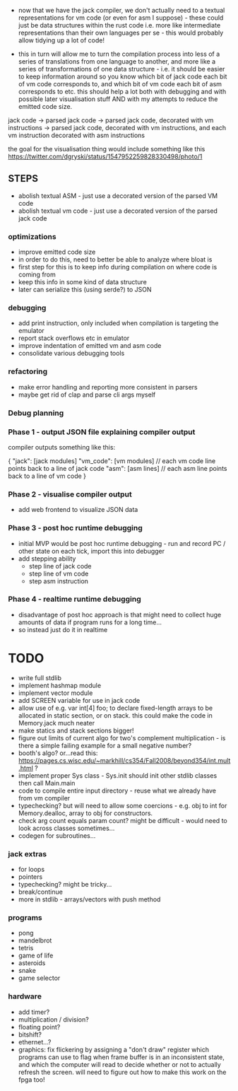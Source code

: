- now that we have the jack compiler, we don't actually need to a textual
  representations for vm code (or even for asm I suppose) - these could just be
  data structures within the rust code i.e. more like intermediate
  representations than their own languages per se - this would probably allow
  tidying up a lot of code!

- this in turn will allow me to turn the compilation process into less of a series
  of translations from one language to another, and more like a series of transformations
  of one data structure - i.e. it should be easier to keep information around so you know
  which bit of jack code each bit of vm code corresponds to, and which bit of vm code
  each bit of asm corresponds to etc. this should help a lot both with debugging and
  with possible later visualisation stuff AND with my attempts to reduce the emitted code size.

jack code ->
parsed jack code ->
parsed jack code, decorated with vm instructions ->
parsed jack code, decorated with vm instructions, and each vm instruction decorated with asm instructions

the goal for the visualisation thing would include something like this https://twitter.com/dgryski/status/1547952259828330498/photo/1

## STEPS

- abolish textual ASM - just use a decorated version of the parsed VM code
- abolish textual vm code - just use a decorated version of the parsed jack code

### optimizations

- improve emitted code size
- in order to do this, need to better be able to analyze where bloat is
- first step for this is to keep info during compilation on where code is coming from
- keep this info in some kind of data structure
- later can serialize this (using serde?) to JSON

### debugging

- add print instruction, only included when compilation is targeting the emulator
- report stack overflows etc in emulator
- improve indentation of emitted vm and asm code
- consolidate various debugging tools

### refactoring

- make error handling and reporting more consistent in parsers
- maybe get rid of clap and parse cli args myself

### Debug planning

### Phase 1 - output JSON file explaining compiler output

compiler outputs something like this:

{
"jack": [jack modules]
"vm_code": [vm modules] // each vm code line points back to a line of jack code
"asm": [asm lines] // each asm line points back to a line of vm code
}

### Phase 2 - visualise compiler output

- add web frontend to visualize JSON data

### Phase 3 - post hoc runtime debugging

- initial MVP would be post hoc runtime debugging - run and record PC / other state on each tick, import this into debugger
- add stepping ability
  - step line of jack code
  - step line of vm code
  - step asm instruction

### Phase 4 - realtime runtime debugging

- disadvantage of post hoc approach is that might need to collect huge amounts of data if program runs for a long time...
- so instead just do it in realtime

# TODO

- write full stdlib
- implement hashmap module
- implement vector module
- add SCREEN variable for use in jack code
- allow use of e.g. var int[4] foo; to declare fixed-length arrays to be allocated in static section, or on stack. this could make the code in Memory.jack much neater
- make statics and stack sections bigger!
- figure out limits of current algo for two's complement multiplication - is there a simple failing example for a small negative number?
- booth's algo? or...read this: https://pages.cs.wisc.edu/~markhill/cs354/Fall2008/beyond354/int.mult.html ?
- implement proper Sys class - Sys.init should init other stdlib classes then call Main.main
- code to compile entire input directory - reuse what we already have from vm compiler
- typechecking? but will need to allow some coercions - e.g. obj to int for Memory.dealloc, array to obj for constructors.
- check arg count equals param count? might be difficult - would need to look across classes sometimes...
- codegen for subroutines...

### jack extras

- for loops
- pointers
- typechecking? might be tricky...
- break/continue
- more in stdlib - arrays/vectors with push method

### programs

- pong
- mandelbrot
- tetris
- game of life
- asteroids
- snake
- game selector

### hardware

- add timer?
- multiplication / division?
- floating point?
- bitshift?
- ethernet...?
- graphics: fix flickering by assigning a "don't draw" register which programs can use to flag when frame buffer is in an inconsistent state, and which the computer will read to decide whether or not to actually refresh the screen. will need to figure out how to make this work on the fpga too!
